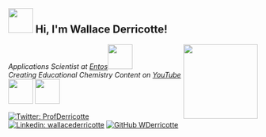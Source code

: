 <h2> <img src="https://media.giphy.com/media/YSNTUguOMvWiIY4TQx/giphy.gif" width="50"> Hi, I'm Wallace Derricotte! </h2>
<img align='right' src="https://media.giphy.com/media/iIZO5d4IfSa0nkyLju/giphy.gif" width="150">
<p><em>Applications Scientist at <a href="https://www.entos.ai">Entos</a><img src="https://media.giphy.com/media/37oQRyajqjaeBJ3lC6/giphy.gif" width="50">
</br>Creating Educational Chemistry Content on <a href="https://www.youtube.com/channel/UCziFyFBmCSc1yUwkRWAOWEQ">YouTube</a><img src="https://media.giphy.com/media/ipwZcblnwYdK2LxyRo/giphy.gif" width="50"> <img src="https://media.giphy.com/media/M8p2cBCPueRxIaiQdb/giphy.gif" width="50"> 
</em></p>

[![Twitter: ProfDerricotte](https://img.shields.io/twitter/follow/ProfDerricotte?style=social)](https://twitter.com/ProfDerricotte)
[![Linkedin: wallacederricotte](https://img.shields.io/badge/-wallacederricotte-blue?style=flat-square&logo=Linkedin&logoColor=white&link=https://www.linkedin.com/in/wallacederricotte/)](https://www.linkedin.com/in/wallacederricotte/)
[![GitHub WDerricotte](https://img.shields.io/github/followers/WDerricotte?label=follow&style=social)](https://github.com/WDerricotte)
